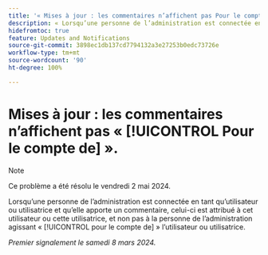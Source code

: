 ```yaml
---
title: '« Mises à jour : les commentaires n’affichent pas Pour le compte de. »'
description: « Lorsqu’une personne de l’administration est connectée en tant qu’utilisateur ou utilisatrice et qu’elle apporte un commentaire, celui-ci est attribué à cet utilisateur ou cette utilisatrice, et non pas à la personne de l’administration agissant pour le compte de l’utilisateur ou utilisatrice. »
hidefromtoc: true
feature: Updates and Notifications
source-git-commit: 3898ec1db137cd7794132a3e27253b0edc73726e
workflow-type: tm+mt
source-wordcount: '90'
ht-degree: 100%

---
```



# Mises à jour : les commentaires n’affichent pas « [!UICONTROL Pour le compte de] ».

>[!NOTE]
>
>Ce problème a été résolu le vendredi 2 mai 2024.

Lorsqu’une personne de l’administration est connectée en tant qu’utilisateur ou utilisatrice et qu’elle apporte un commentaire, celui-ci est attribué à cet utilisateur ou cette utilisatrice, et non pas à la personne de l’administration agissant « [!UICONTROL pour le compte de] » l’utilisateur ou utilisatrice.

_Premier signalement le samedi 8 mars 2024._

